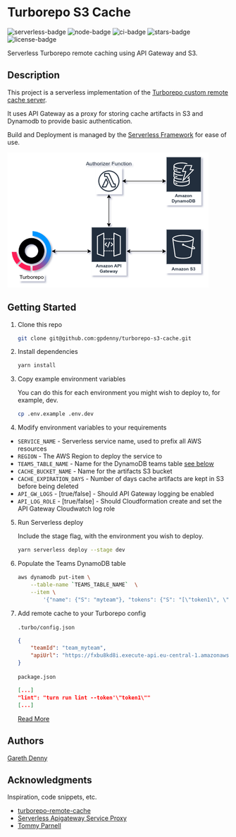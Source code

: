 # Turborepo S3 Cache

![serverless-badge](https://img.shields.io/badge/serverless-%3E%3Dv3.0-red?logo=serverless)
![node-badge](https://img.shields.io/badge/node.js-%3E%3Dv16.0-red?logo=node.js)
![ci-badge](https://github.com/gpdenny/turborepo-s3-cache/actions/workflows/main.yml/badge.svg)
![stars-badge](https://img.shields.io/github/stars/gpdenny/turborepo-s3-cache?logo=github)
![license-badge](https://img.shields.io/github/license/gpdenny/turborepo-s3-cache)

Serverless Turborepo remote caching using API Gateway and S3.

## Description

This project is a serverless implementation of the [Turborepo custom remote cache server](https://turbo.build/repo/docs/core-concepts/remote-caching#custom-remote-caches).

It uses API Gateway as a proxy for storing cache artifacts in S3 and Dynamodb to provide basic authentication.

Build and Deployment is managed by the [Serverless Framework](http://serverless.com/) for ease of use.

![diagram](docs/diagram.png)

## Getting Started

1. Clone this repo

   ```sh
   git clone git@github.com:gpdenny/turborepo-s3-cache.git
   ```

2. Install dependencies

   ```sh
   yarn install
   ```

3. Copy example environment variables

   You can do this for each environment you might wish to deploy to, for example, dev.

   ```sh
   cp .env.example .env.dev
   ```

4. Modify environment variables to your requirements

- `SERVICE_NAME` - Serverless service name, used to prefix all AWS resources
- `REGION` - The AWS Region to deploy the service to
- `TEAMS_TABLE_NAME` - Name for the DynamoDB teams table [see below](#item6)
- `CACHE_BUCKET_NAME` - Name for the artifacts S3 bucket
- `CACHE_EXPIRATION_DAYS` - Number of days cache artifacts are kept in S3 before being deleted
- `API_GW_LOGS` - [true/false] - Should API Gateway logging be enabled
- `API_LOG_ROLE` - [true/false] - Should Cloudformation create and set the API Gateway Cloudwatch log role

5. Run Serverless deploy

   Include the stage flag, with the environment you wish to deploy.

   ```sh
   yarn serverless deploy --stage dev
   ```

6. Populate the Teams DynamoDB table

   ```sh
   aws dynamodb put-item \
       --table-name `TEAMS_TABLE_NAME`  \
       --item \
           '{"name": {"S": "myteam"}, "tokens": {"S": "[\"token1\", \"token2\"]"}}'
   ```

7. Add remote cache to your Turborepo config

   `.turbo/config.json`

   ```json
   {
       "teamId": "team_myteam",
       "apiUrl": "https://fxbu8kd8i.execute-api.eu-central-1.amazonaws.com/dev/"
   }
   ```

   `package.json`

   ```json
   [...]
   "lint": "turn run lint --token'\"token1\""
   [...]
   ```
   [Read More](https://turbo.build/repo/docs/core-concepts/remote-caching#custom-remote-caches)


## Authors

[Gareth Denny](https://twitter.com/gazdenny)

## Acknowledgments

Inspiration, code snippets, etc.
* [turborepo-remote-cache](https://github.com/ducktors/turborepo-remote-cache)
* [Serverless Apigateway Service Proxy](https://www.serverless.com/plugins/serverless-apigateway-service-proxy)
* [Tommy Parnell](https://blog.terrible.dev/Building-a-remote-cache-server-for-Turborepo/)
